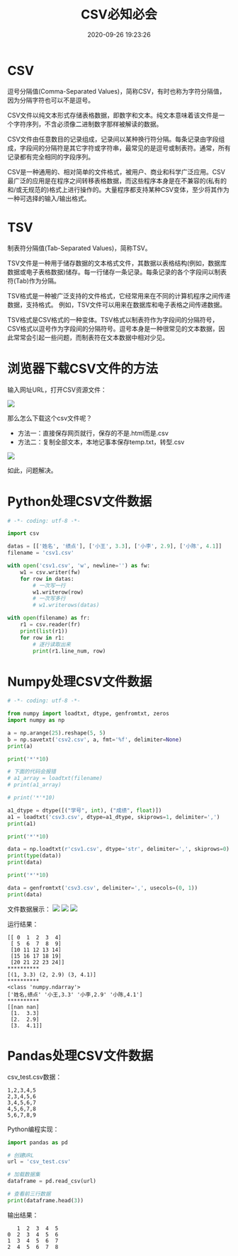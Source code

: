 ﻿---
title: CSV必知必会
date: 2020-09-26 19:23:26
summary: 本文分享CSV的基础知识。
tags:
- CSV
categories:
- 程序设计
---

# CSV

逗号分隔值(Comma-Separated Values)，简称CSV，有时也称为字符分隔值，因为分隔字符也可以不是逗号。

CSV文件以纯文本形式存储表格数据，即数字和文本。纯文本意味着该文件是一个字符序列，不含必须像二进制数字那样被解读的数据。

CSV文件由任意数目的记录组成，记录间以某种换行符分隔。每条记录由字段组成，字段间的分隔符是其它字符或字符串，最常见的是逗号或制表符。通常，所有记录都有完全相同的字段序列。

CSV是一种通用的、相对简单的文件格式，被用户、商业和科学广泛应用。CSV最广泛的应用是在程序之间转移表格数据，而这些程序本身是在不兼容的(私有的和/或无规范的)格式上进行操作的。大量程序都支持某种CSV变体，至少将其作为一种可选择的输入/输出格式。

# TSV

制表符分隔值(Tab-Separated Values)，简称TSV。

TSV文件是一种用于储存数据的文本格式文件，其数据以表格结构(例如，数据库数据或电子表格数据)储存。每一行储存一条记录。每条记录的各个字段间以制表符(Tab)作为分隔。

TSV格式是一种被广泛支持的文件格式，它经常用来在不同的计算机程序之间传递数据，支持格式。 例如，TSV文件可以用来在数据库和电子表格之间传递数据。

TSV格式是CSV格式的一种变体。TSV格式以制表符作为字段间的分隔符号，CSV格式以逗号作为字段间的分隔符号。逗号本身是一种很常见的文本数据，因此常常会引起一些问题，而制表符在文本数据中相对少见。

# 浏览器下载CSV文件的方法

输入网址URL，打开CSV资源文件：

![](../../../images/软件工程/程序设计/CSV必知必会/1.jpg)

那么怎么下载这个csv文件呢？
- 方法一：直接保存网页就行，保存的不是.html而是.csv
- 方法二：复制全部文本，本地记事本保存temp.txt，转型.csv

![](../../../images/软件工程/程序设计/CSV必知必会/2.png)

如此，问题解决。

# Python处理CSV文件数据

```python
# -*- coding: utf-8 -*-

import csv

datas = [['姓名', '绩点'], ['小王', 3.3], ['小李', 2.9], ['小陈', 4.1]]
filename = 'csv1.csv'

with open('csv1.csv', 'w', newline='') as fw:
    w1 = csv.writer(fw)
    for row in datas:
        # 一次写一行
        w1.writerow(row)
        # 一次写多行
        # w1.writerows(datas)

with open(filename) as fr:
    r1 = csv.reader(fr)
    print(list(r1))
    for row in r1:
        # 逐行读取出来
        print(r1.line_num, row)
```

# Numpy处理CSV文件数据

```python
# -*- coding: utf-8 -*-

from numpy import loadtxt, dtype, genfromtxt, zeros
import numpy as np

a = np.arange(25).reshape(5, 5)
b = np.savetxt('csv2.csv', a, fmt='%f', delimiter=None)
print(a)

print('*'*10)

# 下面的代码会报错
# a1_array = loadtxt(filename)
# print(a1_array)

# print('*'*10)

a1_dtype = dtype([("学号", int), ("成绩", float)])
a1 = loadtxt('csv3.csv', dtype=a1_dtype, skiprows=1, delimiter=',')
print(a1)

print('*'*10)

data = np.loadtxt(r'csv1.csv', dtype='str', delimiter=',', skiprows=0)
print(type(data))
print(data)

print('*'*10)

data = genfromtxt('csv3.csv', delimiter=',', usecols=(0, 1))
print(data)
```

文件数据展示：
![](../../../images/软件工程/程序设计/CSV必知必会/3.png)
![](../../../images/软件工程/程序设计/CSV必知必会/4.png)
![](../../../images/软件工程/程序设计/CSV必知必会/5.png)

运行结果：
```
[[ 0  1  2  3  4]
 [ 5  6  7  8  9]
 [10 11 12 13 14]
 [15 16 17 18 19]
 [20 21 22 23 24]]
**********
[(1, 3.3) (2, 2.9) (3, 4.1)]
**********
<class 'numpy.ndarray'>
['姓名,绩点' '小王,3.3' '小李,2.9' '小陈,4.1']
**********
[[nan nan]
 [1.  3.3]
 [2.  2.9]
 [3.  4.1]]
```

# Pandas处理CSV文件数据

csv_test.csv数据：
```
1,2,3,4,5
2,3,4,5,6
3,4,5,6,7
4,5,6,7,8
5,6,7,8,9
```

Python编程实现：
```python
import pandas as pd

# 创建URL
url = 'csv_test.csv'

# 加载数据集
dataframe = pd.read_csv(url)

# 查看前三行数据
print(dataframe.head(3))
```

输出结果：
```
   1  2  3  4  5
0  2  3  4  5  6
1  3  4  5  6  7
2  4  5  6  7  8
```
